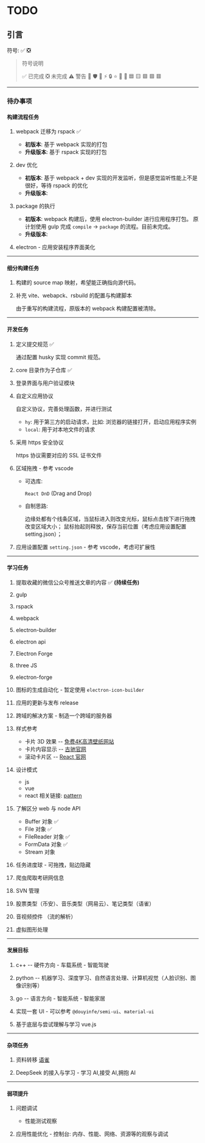 # TODO

## 引言

符号: ✅ ❎

> 符号说明
>
> ✅ 已完成
> ❎ 未完成
> ⚠️ 警告
> 🏹
> 🛡
> 🍔
> ⚡
> 🔒
> ⭐️
> 📝
> 🔧
> 🟦
> 🟨
> 🟩
> 🟪
> 🟥

---

### 待办事项

#### 构建流程任务

<!-- ***** ***** ***** ***** 基础构建流程: compile | package | dev ***** ***** ***** ***** -->

1. webpack 迁移为 rspack ✅

   - **初版本**: 基于 webpack 实现的打包
   - **升级版本**: 基于 rspack 实现的打包

2. dev 优化

   - **初版本**: 基于 webpack + dev 实现的开发监听，但是感觉监听性能上不是很好，等待 rspack 的优化
   - **升级版本**:

3. package 的执行

   - **初版本**: webpack 构建后，使用 electron-builder 进行应用程序打包。
     原计划使用 gulp 完成 `compile` -> `package` 的流程。目前未完成。
   - **升级版本**:

4. electron - 应用安装程序界面美化

---

#### 细分构建任务

<!--- ***** ***** ***** ***** 细分构建任务:  webpack | rspack  ***** ***** ***** ***** -->

1. 构建的 source map 映射，希望能正确指向源代码。

2. 补充 vite、webapck、rsbuild 的配置与构建脚本

   由于重写的构建流程，原版本的 webpack 构建配置被清除。

---

#### 开发任务

<!-- ***** ***** ***** ***** 开发任务  ***** ***** ***** ***** -->

1. 定义提交规范 ✅

   通过配置 husky 实现 commit 规范。

2. core 目录作为子仓库 ✅

3. 登录界面与用户验证模块

4. 自定义应用协议

   自定义协议，完善处理函数，并进行测试

   - `hy`: 用于第三方的启动请求，比如: 浏览器的链接打开，启动应用程序实例
   - `local`: 用于对本地文件的请求

5. 采用 https 安全协议

   https 协议需要对应的 SSL 证书文件

6. 区域拖拽 - 参考 vscode

   - 可选库:

     `React DnD` (Drag and Drop)

   - 自制思路:

     边缘处都有个线条区域，当鼠标进入则改变光标，鼠标点击按下进行拖拽改变区域大小；
     鼠标抬起则释放，保存当前位置（考虑应用设置配置 setting.json）；

7. 应用设置配置 `setting.json` - 参考 vscode，考虑可扩展性

---

#### 学习任务

<!-- ***** ***** ***** ***** 学习任务  ***** ***** ***** ***** -->

1. 提取收藏的微信公众号推送文章的内容 ✅  **(持续任务)**

2. gulp

3. rspack

4. webpack

5. electron-builder

6. electron api

7. Electron Forge

8. three JS

9. electron-forge

10. 图标的生成自动化 - 暂定使用 `electron-icon-builder`

11. 应用的更新与发布 release

12. 跨域的解决方案 - 制造一个跨域的服务器

13. 样式参考

       - 卡片 3D 效果 -- [免费4K高清壁纸网站](https://haowallpaper.com/)
       - 卡片内容显示 -- [古驰官网](https://www.gucci.cn/)
       - 滚动卡片区 -- [React 官网](https://zh-hans.react.dev/)

14. 设计模式

       - js
       - vue
       - react
       相关链接: [pattern](https://www.patterns.dev/)

15. 了解区分 web 与 node API

       - Buffer 对象  ✅
       - File 对象  ✅
       - FileReader 对象  ✅
       - FormData 对象  ✅
       - Stream 对象

16. 任务进度球 - 可拖拽，贴边隐藏

17. 爬虫爬取考研网信息

18. SVN 管理

19. 股票类型（币安）、音乐类型（网易云）、笔记类型（语雀）

20. 音视频控件 （流的解析）

21. 虚拟图形处理

---

#### 发展目标

1. c++ -- 硬件方向 - 车载系统 - 智能驾驶

2. python -- 机器学习、深度学习、自然语言处理、计算机视觉（人脸识别、图像识别等）

3. go -- 语言方向 - 智能系统 - 智能家居

4. 实现一套 UI - 可以参考 `@douyinfe/semi-ui`、`material-ui`

5. 基于底层与尝试理解与学习 vue.js

---

#### 杂项任务

<!-- ***** ***** ***** ***** 杂项任务  ***** ***** ***** ***** -->

1. 资料转移 [语雀](https://www.yuque.com/yanbin-rwuuc)

2. DeepSeek 的接入与学习 - 学习 AI,接受 AI,拥抱 AI

---

#### 弱项提升

<!-- ***** ***** ***** ***** 对个人短板进行提升  ***** ***** ***** ***** -->

1. 问题调试

   - 性能测试观察

2. 应用性能优化 - 控制台: 内存、性能、网络、资源等的观察与调试
